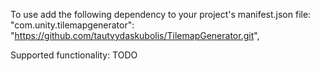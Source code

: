 To use add the following dependency to your project's manifest.json file: "com.unity.tilemapgenerator": "https://github.com/tautvydaskubolis/TilemapGenerator.git",

Supported functionality:
TODO